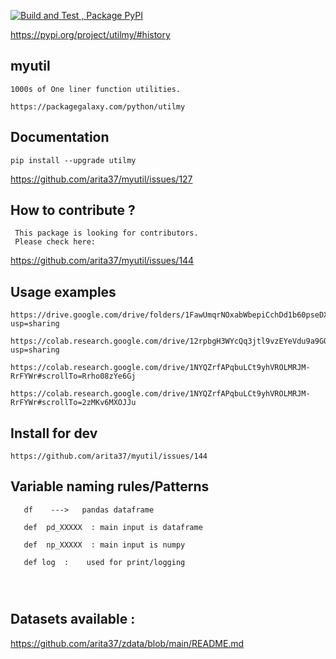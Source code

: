 
[![Build and Test , Package PyPI](https://github.com/arita37/myutil/actions/workflows/build%20and%20release.yml/badge.svg)](https://github.com/arita37/myutil/actions/workflows/build%20and%20release.yml)

[     https://pypi.org/project/utilmy/#history ](https://pypi.org/project/utilmy/#history)




## myutil
    1000s of One liner function utilities.
    
    https://packagegalaxy.com/python/utilmy



## Documentation

    pip install --upgrade utilmy

   https://github.com/arita37/myutil/issues/127
   


## How to contribute ?

     This package is looking for contributors. 
     Please check here:
   https://github.com/arita37/myutil/issues/144
   
    


## Usage examples
 
    https://drive.google.com/drive/folders/1FawUmqrNOxabWbepiCchDd1b60pseDXm?usp=sharing
 
    https://colab.research.google.com/drive/12rpbgH3WYcQq3jtl9vzEYeVdu9a9GOM_?usp=sharing
 
    https://colab.research.google.com/drive/1NYQZrfAPqbuLCt9yhVROLMRJM-RrFYWr#scrollTo=Rrho08zYe6Gj

    https://colab.research.google.com/drive/1NYQZrfAPqbuLCt9yhVROLMRJM-RrFYWr#scrollTo=2zMKv6MXOJJu






## Install for dev
    https://github.com/arita37/myutil/issues/144 




## Variable  naming rules/Patterns

 ```
    df    --->   pandas dataframe
    
    def  pd_XXXXX  : main input is dataframe
    
    def  np_XXXXX  : main input is numpy
   
    def log  :    used for print/logging
    
    
    
 ```
 
 
 ## Datasets available :
 
 https://github.com/arita37/zdata/blob/main/README.md
 
 
 
 
 
 
 



